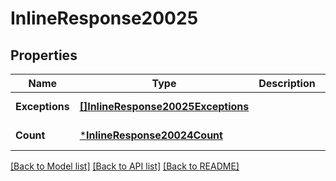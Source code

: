 # InlineResponse20025

## Properties
Name | Type | Description | Notes
------------ | ------------- | ------------- | -------------
**Exceptions** | [**[]InlineResponse20025Exceptions**](inline_response_200_25_exceptions.md) |  | [default to null]
**Count** | [***InlineResponse20024Count**](inline_response_200_24_count.md) |  | [default to null]

[[Back to Model list]](../README.md#documentation-for-models) [[Back to API list]](../README.md#documentation-for-api-endpoints) [[Back to README]](../README.md)

